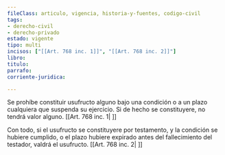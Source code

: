 ```yaml
---
fileClass: articulo, vigencia, historia-y-fuentes, codigo-civil
tags:
- derecho-civil
- derecho-privado
estado: vigente
tipo: multi
incisos: ["[[Art. 768 inc. 1]]", "[[Art. 768 inc. 2]]"]
libro:
titulo:
parrafo:
corriente-juridica:

---
```

Se prohíbe constituir usufructo alguno bajo una condición o a un plazo cualquiera que suspenda su ejercicio. Si de hecho se constituyere, no tendrá valor alguno. [[Art. 768 inc. 1| ]]

Con todo, si el usufructo se constituyere por testamento, y la condición se hubiere cumplido, o el plazo hubiere expirado antes del fallecimiento del testador, valdrá el usufructo. [[Art. 768 inc. 2| ]]